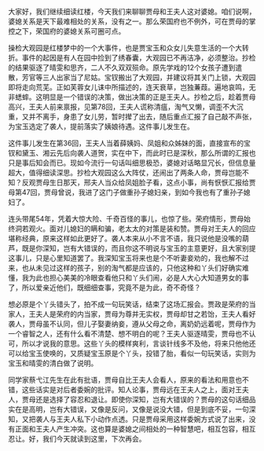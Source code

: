 
大家好，我们继续细读红楼，今天我们来聊聊贾母和王夫人这对婆媳。咱们说啊，婆媳关系是天下最难相处的关系，没有之一。那么荣国府也不例外，可在贾母的掌控之下，荣国府的婆媳关系可圈可点。

操检大观园是红楼梦中的一个大事件，也是贾宝玉和众女儿失意生活的一个大转折。事件的起因是有人在园中捡到了绣春囊，大观园已不再洁净，必须整治。抄检的结果驱逐了晴雯和思齐，二人不久双双殒命。原先学戏的12个女孩子遭到遣散，芳官等三人出家当了尼姑。宝钗搬出了大观园，并建议将其关门上锁，大观园即将走向荒芜。正如芙蓉女儿诔中所描述的，连天衰草，岂独蒹葭。遍地哀鸣，无非蟋蟀。这明显是一个错误的决策，做出决策的正是王夫人。抄检之后，趁着贾母高兴，王夫人前来禀报，见第78回，王夫人谎称清瘟，淘气又懒，调歪不大沉重，又并不离手，身患了女儿劳，暂时撵了出去，随后重点汇报了自己敲不声张，为宝玉选定了袭人，提前落实了姨娘待遇。这件事儿发生在。

这件事儿发生在第36回，王夫人当着薛姨妈、凤姐和众姊妹的面，直接宣布的宝钗和黛玉、湘云先后向袭人道贺，实在中下，而此时已是深秋，那么所谓的汇报也只是事后知会而已。现如今流行一句话叫细思极恐，婆媳对话略显冗长，但信息量超大，值得细读深思。抄检大观园这么大阵仗，还闹出了两条人命，贾母岂能不知？反观贾母生日那天，邢夫人当众给凤姐脸子看，这点小事，尚有恹恹汇报给贾母第47回，贾母曾说，我进了这门子做重孙子媳妇亲，到如今我也有了重孙子媳妇了。

连头带尾54年，凭着大惊大险、千奇百怪的事儿，也惊了些。荣府情形，贾母始终洞若观火。面对儿媳妇的瞒和骗，老太太的对策是装和赞。贾母对王夫人的回应堪称经典，原来这样如此更好了。袭人本来从小不言不语，我只说他是没嘴的葫芦，既是你深知，岂有大错误的，而且你这不明说与宝玉的主意更好，且大家别提这事儿，只是心里知道罢了。我深知宝玉将来也是个不听妻妾劝的，我也解不过来，也从未见过这样的孩子，别的淘气都是应该的，只他这种和丫头们好确实难懂，我为此也担心美美的冷眼查看他只和丫头们闹，必是人大心大知道男女的事了，所以爱亲近他们，既细细查事，究竟不是为此，奇不奇怪？

想必原是个丫头错头了，拍不成一句玩笑话，结束了这场汇报会。贾政是荣府的当家人，王夫人是荣府的内当家，贾母为尊并无实权，贾母却甘之若饴，王夫人看好袭人，贾母虽不认同，但儿子娶妻纳妾，遵从父母之命，离奶奶远着呢，贾母作为一个睿智之人，还有什么看不清楚、想不明白的呢？王夫人驱逐晴雯，贾母也不认可，所以才说我的意思。这些丫头的模样爽利，言谈针线多不及他，将来只他他还可以给宝玉使唤的，又质疑宝玉原是个丫头，投错了胎，看似一句玩笑话，实则为宝玉和晴雯的清白做了说明。

同学家蔡弋江先生在此有批语，贾母自比王夫人会看人，原来的看法和用意也不错，这些话实是对后者委婉的批评。知人论事，贾母远在王夫人之上，面对王夫人，贾母还是选择了容忍和退让。即使你深知，岂有大错误的？贾母的这句话细品实在是高明，岂有大错误，又像是反问，又像是说没大错，但是到底不妥，一句深知，又把袭人与王夫人私下小动作点透。只是贾母采用这样委婉方式说了出来，没有正面和王夫人产生冲突。这也算是婆媳之间相处的一种智慧吧，相互包容，相互忍让。好，我们今天就读到这里，下次再会。


